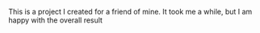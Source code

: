 This is a project I created for a friend of mine. It took me a while, but I am happy with the overall result
